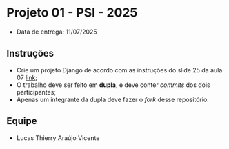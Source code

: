 # Projeto 01 - PSI - 2025

- Data de entrega: 11/07/2025

## Instruções
- Crie um projeto Django de acordo com as instruções do slide 25 da aula 07 [link](https://dvcirilo-ifrn.github.io/psi/slides/aula07.html#25);
- O trabalho deve ser feito em **dupla**, e deve conter *commits* dos dois participantes;
- Apenas um integrante da dupla deve fazer o *fork* desse repositório.

## Equipe
- Lucas Thierry Araújo Vicente